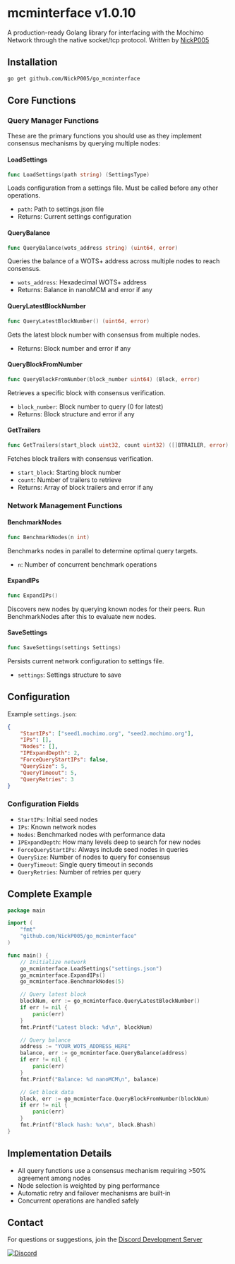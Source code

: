 # mcminterface v1.0.10

A production-ready Golang library for interfacing with the Mochimo Network through the native socket/tcp protocol.
Written by [NickP005](https://github.com/NickP005)

## Installation

```bash
go get github.com/NickP005/go_mcminterface
```

## Core Functions

### Query Manager Functions

These are the primary functions you should use as they implement consensus mechanisms by querying multiple nodes:

#### LoadSettings
```go
func LoadSettings(path string) (SettingsType)
```
Loads configuration from a settings file. Must be called before any other operations.
- `path`: Path to settings.json file
- Returns: Current settings configuration

#### QueryBalance
```go
func QueryBalance(wots_address string) (uint64, error)
```
Queries the balance of a WOTS+ address across multiple nodes to reach consensus.
- `wots_address`: Hexadecimal WOTS+ address
- Returns: Balance in nanoMCM and error if any

#### QueryLatestBlockNumber
```go
func QueryLatestBlockNumber() (uint64, error)
```
Gets the latest block number with consensus from multiple nodes.
- Returns: Block number and error if any

#### QueryBlockFromNumber
```go
func QueryBlockFromNumber(block_number uint64) (Block, error)
```
Retrieves a specific block with consensus verification.
- `block_number`: Block number to query (0 for latest)
- Returns: Block structure and error if any

#### GetTrailers
```go
func GetTrailers(start_block uint32, count uint32) ([]BTRAILER, error)
```
Fetches block trailers with consensus verification.
- `start_block`: Starting block number
- `count`: Number of trailers to retrieve
- Returns: Array of block trailers and error if any

### Network Management Functions

#### BenchmarkNodes
```go
func BenchmarkNodes(n int)
```
Benchmarks nodes in parallel to determine optimal query targets.
- `n`: Number of concurrent benchmark operations

#### ExpandIPs
```go
func ExpandIPs()
```
Discovers new nodes by querying known nodes for their peers.
Run BenchmarkNodes after this to evaluate new nodes.

#### SaveSettings
```go
func SaveSettings(settings Settings)
```
Persists current network configuration to settings file.
- `settings`: Settings structure to save

## Configuration

Example `settings.json`:
```json
{
    "StartIPs": ["seed1.mochimo.org", "seed2.mochimo.org"],
    "IPs": [],
    "Nodes": [],
    "IPExpandDepth": 2,
    "ForceQueryStartIPs": false,
    "QuerySize": 5,
    "QueryTimeout": 5,
    "QueryRetries": 3
}
```

### Configuration Fields
- `StartIPs`: Initial seed nodes
- `IPs`: Known network nodes
- `Nodes`: Benchmarked nodes with performance data
- `IPExpandDepth`: How many levels deep to search for new nodes
- `ForceQueryStartIPs`: Always include seed nodes in queries
- `QuerySize`: Number of nodes to query for consensus
- `QueryTimeout`: Single query timeout in seconds
- `QueryRetries`: Number of retries per query

## Complete Example

```go
package main

import (
    "fmt"
    "github.com/NickP005/go_mcminterface"
)

func main() {
    // Initialize network
    go_mcminterface.LoadSettings("settings.json")
    go_mcminterface.ExpandIPs()
    go_mcminterface.BenchmarkNodes(5)

    // Query latest block
    blockNum, err := go_mcminterface.QueryLatestBlockNumber()
    if err != nil {
        panic(err)
    }
    fmt.Printf("Latest block: %d\n", blockNum)

    // Query balance
    address := "YOUR_WOTS_ADDRESS_HERE"
    balance, err := go_mcminterface.QueryBalance(address)
    if err != nil {
        panic(err)
    }
    fmt.Printf("Balance: %d nanoMCM\n", balance)

    // Get block data
    block, err := go_mcminterface.QueryBlockFromNumber(blockNum)
    if err != nil {
        panic(err)
    }
    fmt.Printf("Block hash: %x\n", block.Bhash)
}
```

## Implementation Details

- All query functions use a consensus mechanism requiring >50% agreement among nodes
- Node selection is weighted by ping performance
- Automatic retry and failover mechanisms are built-in
- Concurrent operations are handled safely

## Contact

For questions or suggestions, join the [Discord Development Server](https://discord.gg/rasRT6wQwx)

[![Discord](https://img.shields.io/badge/Discord-7289DA?style=for-the-badge&logo=discord&logoColor=white)](https://discord.gg/rasRT6wQwx)